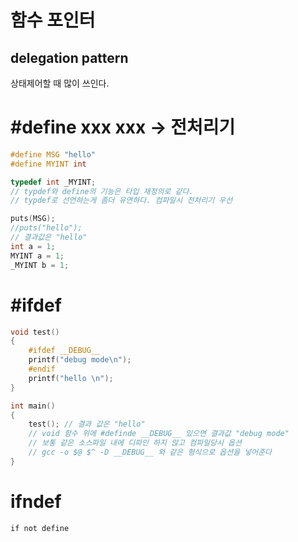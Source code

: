 # 함수 포인터

## delegation pattern
상태제어할 때 많이 쓰인다.

# #define xxx xxx -> 전처리기
``` C
#define MSG "hello"
#define MYINT int

typedef int _MYINT;
// typdef와 define의 기능은 타입 재정의로 같다. 
// typdef로 선언하는게 좀더 유연하다. 컴파일시 전처리기 우선

puts(MSG); 
//puts("hello");
// 결과값은 "hello"
int a = 1;
MYINT a = 1;
_MYINT b = 1;
```
# #ifdef
``` C
void test()
{
    #ifdef __DEBUG__
    printf("debug mode\n");
    #endif
    printf("hello \n");
}

int main()
{
    test(); // 결과 값은 "hello"
    // void 함수 위에 #definde __DEBUG__ 있으면 결과값 "debug mode"
    // 보통 같은 소스파일 내에 디파인 하지 않고 컴파일당시 옵션
    // gcc -o $@ $^ -D __DEBUG__ 와 같은 형식으로 옵션을 넣어준다
}
```
# ifndef
``` if not define ```